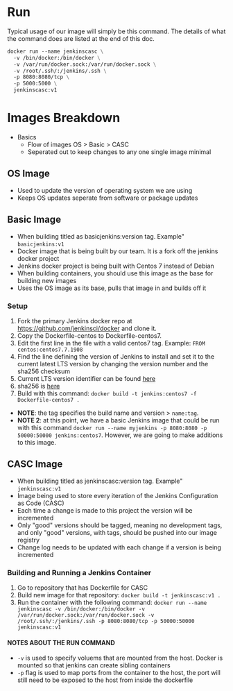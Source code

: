 # Run

Typical usage of our image will simply be this command. The details of what the command does are listed at the end of this doc.

```dockerfile
docker run --name jenkinscasc \
  -v /bin/docker:/bin/docker \
  -v /var/run/docker.sock:/var/run/docker.sock \
  -v /root/.ssh/:/jenkins/.ssh \
  -p 8080:8080/tcp \
  -p 5000:5000 \
  jenkinscasc:v1
```

# Images Breakdown

- Basics
  - Flow of images OS > Basic > CASC
  - Seperated out to keep changes to any one single image minimal

## OS Image

- Used to update the version of operating system we are using
- Keeps OS updates seperate from software or package updates

## Basic Image

- When building titled as basicjenkins:version tag. Example" `basicjenkins:v1`
- Docker image that is being built by our team. It is a fork off the jenkins docker project
- Jenkins docker project is being built with Centos 7 instead of Debian
- When building containers, you should use this image as the base for building new images
- Uses the OS image as its base, pulls that image in and builds off it

### Setup

1. Fork the primary Jenkins docker repo at https://github.com/jenkinsci/docker and clone it.
2. Copy the Dockerfile-centos to Dockerfile-centos7.
3. Edit the first line in the file with a valid centos7 tag. Example: `FROM centos:centos7.7.1908`
4. Find the line defining the version of Jenkins to install and set it to the current latest LTS version by changing the version number and the sha256 checksum
  1. Current LTS version identifier can be found [here](https://jenkins.io/download/)
  2. sha256 is [here](https://updates.jenkins-ci.org/download/war/)
5. Build with this command: `docker build -t jenkins:centos7 -f Dockerfile-centos7 .`

- **NOTE**: the tag specifies the build name and version > `name:tag`.
- **NOTE 2**: at this point, we have a basic Jenkins image that could be run with this command `docker run --name myjenkins -p 8080:8080 -p 50000:50000 jenkins:centos7`. However, we are going to make additions to this image.

## CASC Image

- When building titled as jenkinscasc:version tag. Example" `jenkinscasc:v1`
- Image being used to store every iteration of the Jenkins Configuration as Code (CASC)
- Each time a change is made to this project the version will be incremented
- Only "good" versions should be tagged, meaning no development tags, and only "good" versions, with tags, should be pushed into our image registry
- Change log needs to be updated with each change if a version is being incremented

### Building and Running a Jenkins Container

1. Go to repository that has Dockerfile for CASC
2. Build new image for that repository: `docker build -t jenkinscasc:v1 .`
3. Run the container with the following command: `docker run --name jenkinscasc -v /bin/docker:/bin/docker -v /var/run/docker.sock:/var/run/docker.sock -v /root/.ssh/:/jenkins/.ssh -p 8080:8080/tcp -p 50000:50000 jenkinscasc:v1`

#### NOTES ABOUT THE RUN COMMAND

- `-v` is used to specify voluems that are mounted from the host. Docker is mounted so that jenkins can create sibling containers
- `-p` flag is used to map ports from the container to the host, the port will still need to be exposed to the host from inside the dockerfile

